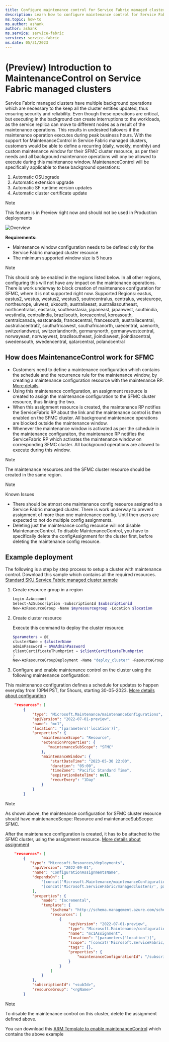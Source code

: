 ```yaml
---
title: Configure maintenance control for Service Fabric managed cluster
description: Learn how to configure maintenance control for Service Fabric managed cluster
ms.topic: how-to
ms.author: ashank
author: ashank
ms.service: service-fabric
services: service-fabric
ms.date: 05/31/2023
---
```


# (Preview) Introduction to MaintenanceControl on Service Fabric managed clusters
Service Fabric managed clusters have multiple background operations which are necessary to the keep all the cluster entities updated, thus ensuring security and reliability. Even though these operations are critical, but executing in the background can create interruptions to the workloads, as the service replica
can move to different nodes as a result of the maintenance operations. This results in undesired failovers if the maintenance operation executes during peak business hours.
With the support for MaintenanceControl in Service Fabric managed clusters, customers would be able to define a recurring (daily, weekly, monthly) and custom maintenance window for their SFMC cluster resource, as per their needs and all background maintenance operations will ony be allowed to execute during this maintenance window.
MaintenanceControl will be specifically applicable to these background operations:
1. Automatic OSUpgrade
2. Automatic extension upgrade
3. Automatic SF runtime version updates
4. Automatic cluster certificate update

>[!NOTE]
>This feature is in Preview right now and should not be used in Production deployments

![Overview][overviewimage]

**Requirements:**
* Maintenance window configuration needs to be defined only for the Service Fabric managed cluster resource
* The minimum supported window size is 5 hours

>[!NOTE]
>This should only be enabled in the regions listed below. In all other regions, configuring this will not have any impact on the maintenance operations. There is work underway to block creation of maintenance configuration for SFMC, where it is not supported right now.
>Supported Regions: eastus, eastus2, westus, westus2, westus3, soutncentralus, centralus, westeurope, northeurope, ukwest, uksouth, australiaeast, australiasoutheast, northcentralus, eastasia, southeastasia, japaneast, japanwest, southindia, westindia, centralindia, brazilsouth, koreacentral, koreasouth, centralcanada, eastcanada, francecentral, francesouth, australiacentral, australiacentral2, southafricawest, southafricanorth, uaecentral, uaenorth, switzerlandwest, switzerlandnorth, germanynorth, germanywestcentral, norwayeast, norwaywest, brazilsoutheast, jioindiawest, jioindiacentral, swedensouth, swedencentral, qatarcentral, polandcentral

## How does MaintenanceControl work for SFMC
* Customers need to define a maintenance configuration which contains the schedule and the recurrence rule for the maintenance window, by creating a maintenance configuration resource with the maintenance RP. [More details](https://learn.microsoft.com/azure/virtual-machines/maintenance-and-updates).
* Using this maintenance configuration, an assignment resource is created to assign the maintenance configuration to the SFMC cluster resource, thus linking the two.
* When this assignment resource is created, the maintenance RP notifies the ServiceFabric RP about the link and the maintenance control is then enabled on the SFMC cluster. All background maintenance operations are blocked outside the maintenance window.
* Whenever the maintenance window is activated as per the schedule in the maintenance configuraiton, the maintenance RP notifies the ServiceFabric RP which activates the maintenance window on corresponding SFMC cluster. All background operations are allowed to execute during this window.

>[!NOTE]
> The maintenance resources and the SFMC cluster resource should be created in the same region.

>[!NOTE]
>Known Issues
>* There should be atmost one maintenance config resource assigned to a Service Fabric managed cluster. There is work underway to prevent assignment of more than one maintenance config. Until then users are expected to not do multiple config assignments.
>* Deleting just the maintenance config resource will not disable MaintenanceControl. To disable MaintenanceControl, you have to specifically delete the configAssignment for the cluster first, before deleting the maintenance config resource.

## Example deployment

The following is a step by step process to setup a cluster with maintenance control.
Download this sample which contains all the required resources. [Standard SKU Service Fabric managed cluster sample](https://github.com/Azure-Samples/service-fabric-cluster-templates/tree/master/SF-Managed-Standard-SKU-1-NT-mrp/sfmc-deploy-autoscale.json)

1) Create resource group in a region

   ```powershell
   Login-AzAccount
   Select-AzSubscription -SubscriptionId $subscriptionid
   New-AzResourceGroup -Name $myresourcegroup -Location $location
   ```

2) Create cluster resource

   Execute this command to deploy the cluster resource:

   ```powershell
   $parameters = @{
   clusterName = $clusterName
   adminPassword = $VmAdminPassword
   clientCertificateThumbprint = $clientCertificateThumbprint
   }
   New-AzResourceGroupDeployment -Name "deploy_cluster" -ResourceGroupName $resourceGroupName -TemplateFile .\azuredeploy.json -TemplateParameterObject $parameters -Verbose
   ```

3) Configure and enable maintenance control on the cluster using the following maintenance configuration:

This maintenance configuration defines a schedule for updates to happen everyday from 10PM PST, for 5hours, starting 30-05-2023. [More details about configuration](https://learn.microsoft.com/azure/templates/microsoft.maintenance/maintenanceconfigurations?pivots=deployment-language-arm-template)

```JSON
    "resources": [
        {
            "type": "Microsoft.Maintenance/maintenanceConfigurations",
            "apiVersion": "2022-07-01-preview",
            "name": "mc1",
            "location": "[parameters('location')]",
            "properties": {
                "maintenanceScope": "Resource",
                "extensionProperties": {
                   "maintenanceSubScope": "SFMC"
                },
                "maintenanceWindow": {
                    "startDateTime": "2023-05-30 22:00",
                    "duration": "05:00",
                    "timeZone": "Pacific Standard Time",
                    "expirationDateTime": null,
                    "recurEvery": "1Day"
                }
            }
        }
```

>[!NOTE]
> As shown above, the maintenance configuration for SFMC cluster resource should have maintenanceScope: Resource and maintenanceSubScope: SFMC.

After the maintenance configuration is created, it has to be attached to the SFMC cluster, using the assignment resource. [More details about assignment](https://learn.microsoft.com/azure/templates/microsoft.maintenance/configurationassignments?pivots=deployment-language-arm-template)

```JSON
    "resources": [
        { 
           "type": "Microsoft.Resources/deployments",
            "apiVersion": "2022-09-01",
            "name": "ConfigurationAssignmentsName",
            "dependsOn": [
                "[concat('Microsoft.Maintenance/maintenanceConfigurations/', 'mc1')]",
                "[concat('Microsoft.ServiceFabric/managedclusters/', parameters('clusterName'))]"
            ],
            "properties": {
                "mode": "Incremental",
                "template": {
                    "$schema": "http://schema.management.azure.com/schemas/2019-04-01/deploymentTemplate.json#",
                    "resources": [
                        {
                            "apiVersion": "2022-07-01-preview",
                            "type": "Microsoft.Maintenance/configurationAssignments",
                            "name": "mc1Assignment",
                            "location": "[parameters('location')]",
                            "scope": "[concat('Microsoft.ServiceFabric/managedclusters/', parameters('clusterName'))]",
                            "tags": {},
                            "properties": {
                                "maintenanceConfigurationId": "/subscriptions/<subId>/resourcegroups/<rgName>/providers/microsoft.maintenance/maintenanceconfigurations/mc1"
                            }
                        }
                    ]
                }
            },
            "subscriptionId": "<subId>",
            "resourceGroup": "<rgName>"
        }
```

>[!NOTE]
>To disable the maintenance control on this cluster, delete the assignment defined above.

You can download this [ARM Template to enable maintenanceControl](https://github.com/Azure-Samples/service-fabric-cluster-templates/tree/master/SF-Managed-Standard-SKU-1-NT-mrp/sfmc-deploy-mrp.json) which contains the above example

[overviewimage]: ./media/maintenance-control-sfmc/overview.png

